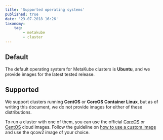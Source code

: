 ```yaml
---
title: 'Supported operating systems'
published: true
date: '23-07-2018 16:26'
taxonomy:
    tag:
        - metakube
        - cluster
---
```


## Default

The default operating system for MetaKube clusters is **Ubuntu**, and we provide images for the latest tested release.

## Supported

We support clusters running **CentOS** or **CoreOS Container Linux**, but as of writing this document, we do not provide images for either of these distributions.

To run a cluster with one of them, you can use the official [CoreOS](https://coreos.com/os/docs/latest/booting-on-openstack.html) or [CentOS](http://cloud.centos.org/centos/7/images/) cloud images. Follow the guideline on [how to use a custom image](../../03.Tutorials/12.how-to-use-custom-images-for-your-worker-nodes/default.en.md) and use the qcow2 image of your choice.
